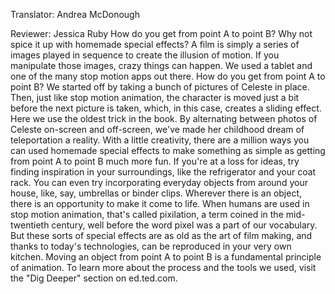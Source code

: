 

Translator: Andrea McDonough

Reviewer: Jessica Ruby
How do you get from point A to point B?
Why not spice it up with homemade special effects?
A film is simply a series of images
played in sequence to create the illusion of motion.
If you manipulate those images,
crazy things can happen.
We used a tablet and one of the many stop motion apps out there.
How do you get from point A to point B?
We started off by taking a bunch of pictures of Celeste in place.
Then, just like stop motion animation,
the character is moved just a bit
before the next picture is taken,
which, in this case, creates a sliding effect.
Here we use the oldest trick in the book.
By alternating between photos
of Celeste on-screen and off-screen,
we&#39;ve made her childhood dream of teleportation a reality.
With a little creativity, there are a million ways
you can used homemade special effects
to make something as simple as
getting from point A to point B much more fun.
If you&#39;re at a loss for ideas,
try finding inspiration in your surroundings,
like the refrigerator
and your coat rack.
You can even try incorporating
everyday objects from around your house,
like, say, umbrellas
or binder clips.
Wherever there is an object,
there is an opportunity to make it come to life.
When humans are used in stop motion animation,
that&#39;s called pixilation,
a term coined in the mid-twentieth century,
well before the word pixel was a part of our vocabulary.
But these sorts of special effects
are as old as the art of film making,
and thanks to today&#39;s technologies,
can be reproduced in your very own kitchen.
Moving an object from point A to point B
is a fundamental principle of animation.
To learn more about the process
and the tools we used,
visit the &quot;Dig Deeper&quot; section on ed.ted.com.
